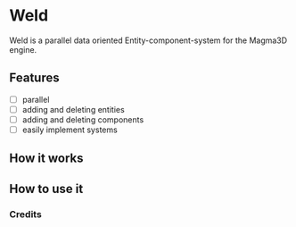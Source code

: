# Weld
Weld is a parallel data oriented Entity-component-system for the Magma3D engine.
## Features
- [ ] parallel
- [ ] adding and deleting entities
- [ ] adding and deleting components
- [ ] easily implement systems
## How it works
## How to use it
### Credits
